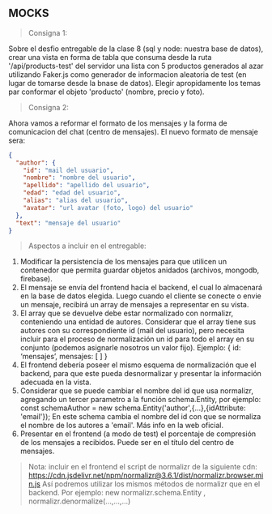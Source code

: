 ## MOCKS

> Consigna 1:

Sobre el desfio entregable de la clase 8 (sql y node: nuestra base de datos), crear una vista en forma de tabla que consuma desde la ruta '/api/products-test' del servidor una lista con 5 productos generados al azar utilizando Faker.js como generador de informacion aleatoria de test (en lugar de tomarse desde la bnase de datos). Elegir apropidamente los temas par conformar el objeto 'producto' (nombre, precio y foto).

> Consigna 2:

Ahora vamos a reformar el formato de los mensajes y la forma de comunicacion del chat (centro de mensajes).
El nuevo formato de mensaje sera:

```json
{
  "author": {
    "id": "mail del usuario",
    "nombre": "nombre del usuario",
    "apellido": "apellido del usuario",
    "edad": "edad del usuario",
    "alias": "alias del usuario",
    "avatar": "url avatar (foto, logo) del usuario"
  },
  "text": "mensaje del usuario"
}
```

> Aspectos a incluir en el entregable:

1. Modificar la persistencia de los mensajes para que utilicen un contenedor que permita guardar objetos anidados (archivos, mongodb, firebase).
2. El mensaje se envía del frontend hacia el backend, el cual lo almacenará en la base de datos elegida. Luego cuando el cliente se conecte o envie un mensaje, recibirá un array de mensajes a representar en su vista.
3. El array que se devuelve debe estar normalizado con normalizr, conteniendo una entidad de autores. Considerar que el array tiene sus autores con su correspondiente id (mail del usuario), pero necesita incluir para el proceso de normalización un id para todo el array en su conjunto (podemos asignarle nosotros un valor fijo). Ejemplo: { id: ‘mensajes’, mensajes: [ ] }
4. El frontend debería poseer el mismo esquema de normalización que el backend, para que este pueda desnormalizar y presentar la información adecuada en la vista.
5. Considerar que se puede cambiar el nombre del id que usa normalizr, agregando un tercer parametro a la función schema.Entity, por ejemplo: const schemaAuthor = new schema.Entity('author',{...},{idAttribute: 'email'}); En este schema cambia el nombre del id con que se normaliza el nombre de los autores a 'email'. Más info en la web oficial.
6. Presentar en el frontend (a modo de test) el porcentaje de compresión de los mensajes a recibidos. Puede ser en el título del centro de mensajes.

> Nota: incluir en el frontend el script de normalizr de la siguiente cdn:
> https://cdn.jsdelivr.net/npm/normalizr@3.6.1/dist/normalizr.browser.min.js
> Así podremos utilizar los mismos métodos de normalizr que en el backend.
> Por ejemplo: new normalizr.schema.Entity , normalizr.denormalize(...,...,...)
